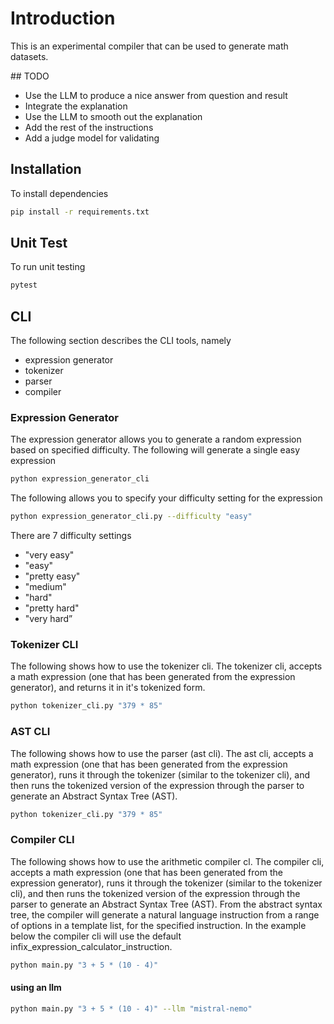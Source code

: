 # Introduction
This is an experimental compiler that can be used to generate math datasets.

## TODO
- Use the LLM to produce a nice answer from question and result
- Integrate the explanation
- Use the LLM to smooth out the explanation
- Add the rest of the instructions
- Add a judge model for validating

## Installation
To install dependencies

```bash
pip install -r requirements.txt
```

## Unit Test
To run unit testing

```bash
pytest
```

## CLI
The following section describes the CLI tools, namely

- expression generator
- tokenizer
- parser
- compiler

### Expression Generator
The expression generator allows you to generate a random expression based on specified difficulty.
The following will generate a single easy expression

```bash
python expression_generator_cli
```

The following allows you to specify your difficulty setting for the expression

```bash
python expression_generator_cli.py --difficulty "easy"
```

There are 7 difficulty settings

- "very easy"
- "easy"
- "pretty easy"
- "medium"
- "hard"
- "pretty hard"
- "very hard”

### Tokenizer CLI
The following shows how to use the tokenizer cli.  The tokenizer cli, accepts a math expression (one that has been generated from the expression generator), and returns it in it's tokenized form.

```bash
python tokenizer_cli.py "379 * 85"
```

### AST CLI
The following shows how to use the parser (ast cli).  The ast cli, accepts a math expression (one that has been generated from the expression generator), runs it through the tokenizer (similar to the tokenizer cli), and then runs the tokenized version of the expression through the parser to generate an Abstract Syntax Tree (AST).

```bash
python tokenizer_cli.py "379 * 85"
```

### Compiler CLI
The following shows how to use the arithmetic compiler cl.  The compiler cli, accepts a math expression (one that has been generated from the expression generator), runs it through the tokenizer (similar to the tokenizer cli), and then runs the tokenized version of the expression through the parser to generate an Abstract Syntax Tree (AST).  From the abstract syntax tree, the compiler will generate a natural language instruction from a range of options in a template list, for the specified instruction.  In the example below the compiler cli will use the default infix_expression_calculator_instruction.

```bash
python main.py "3 + 5 * (10 - 4)"
```

#### using an llm

```bash
python main.py "3 + 5 * (10 - 4)" --llm "mistral-nemo"
```